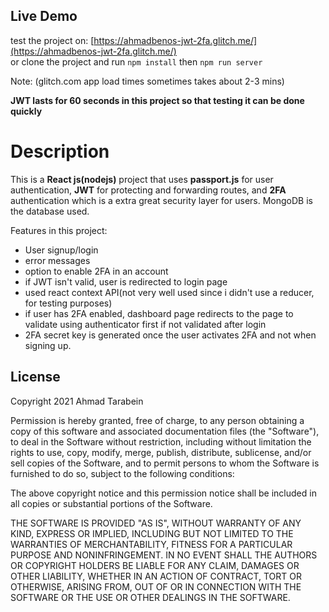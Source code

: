 ## Live Demo
test the project on: [https://ahmadbenos-jwt-2fa.glitch.me/](https://ahmadbenos-jwt-2fa.glitch.me/)  
or clone the project and run `npm install` then `npm run server`

Note: (glitch.com app load times sometimes takes about 2-3 mins)

**JWT lasts for 60 seconds in this project so that testing it can be done quickly**

# Description
This is a **React js(nodejs)** project that uses **passport.js** for user authentication, **JWT** for protecting and forwarding routes, and **2FA** authentication which is a extra great security layer for users. MongoDB is the database used.

Features in this project:
 - User signup/login 
 - error messages
 - option to enable 2FA in an account
 - if JWT isn't valid, user is redirected to login page
 - used react context API(not very well used since i didn't use a reducer, for testing purposes)
 - if user has 2FA enabled, dashboard page redirects to the page to validate using authenticator first if not validated after login
 - 2FA secret key is generated once the user activates 2FA and not when signing up.
## License
Copyright 2021 Ahmad Tarabein

Permission is hereby granted, free of charge, to any person obtaining a copy of this software and associated documentation files (the "Software"), to deal in the Software without restriction, including without limitation the rights to use, copy, modify, merge, publish, distribute, sublicense, and/or sell copies of the Software, and to permit persons to whom the Software is furnished to do so, subject to the following conditions:

The above copyright notice and this permission notice shall be included in all copies or substantial portions of the Software.

THE SOFTWARE IS PROVIDED "AS IS", WITHOUT WARRANTY OF ANY KIND, EXPRESS OR IMPLIED, INCLUDING BUT NOT LIMITED TO THE WARRANTIES OF MERCHANTABILITY, FITNESS FOR A PARTICULAR PURPOSE AND NONINFRINGEMENT. IN NO EVENT SHALL THE AUTHORS OR COPYRIGHT HOLDERS BE LIABLE FOR ANY CLAIM, DAMAGES OR OTHER LIABILITY, WHETHER IN AN ACTION OF CONTRACT, TORT OR OTHERWISE, ARISING FROM, OUT OF OR IN CONNECTION WITH THE SOFTWARE OR THE USE OR OTHER DEALINGS IN THE SOFTWARE.
